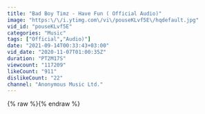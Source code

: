 ```yaml
---
title: "Bad Boy Timz - Have Fun ( Official Audio)"
image: "https:\/\/i.ytimg.com\/vi\/pouseKLvf5E\/hqdefault.jpg"
vid_id: "pouseKLvf5E"
categories: "Music"
tags: ["Official","Audio)"]
date: "2021-09-14T00:33:43+03:00"
vid_date: "2020-11-07T01:00:35Z"
duration: "PT2M17S"
viewcount: "117209"
likeCount: "911"
dislikeCount: "22"
channel: "Anonymous Music Ltd."
---
```

{% raw %}{% endraw %}
